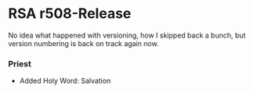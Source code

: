 # RSA r508-Release
No idea what happened with versioning, how I skipped back a bunch, but version numbering is back on track again now.

### Priest
* Added Holy Word: Salvation

